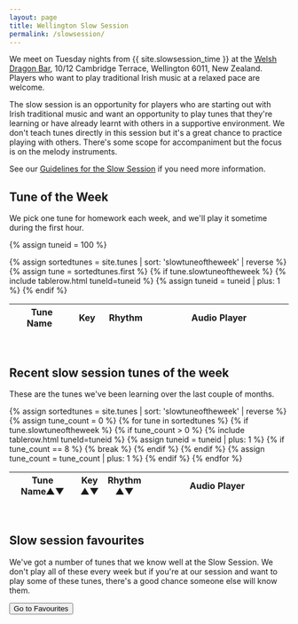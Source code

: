 ```yaml
---
layout: page
title: Wellington Slow Session
permalink: /slowsession/
---
```

We meet on Tuesday nights from {{ site.slowsession_time }} at the <a href="/dragon/">Welsh Dragon Bar</a>, 10/12 Cambridge Terrace, Wellington 6011, New Zealand. Players who want to play traditional Irish music at a relaxed pace are welcome.

The slow session is an opportunity for players who are starting out with Irish traditional music and want an opportunity to play tunes that they're learning or have already learnt with others in a supportive environment. We don't teach tunes directly in this session but it's a great chance to practice playing with others. There's some scope for accompaniment but the focus is on the melody instruments.

See our <a href="/slowguidelines/">Guidelines for the Slow Session</a> if you need more information.

Tune of the Week
----------------

We pick one tune for homework each week, and we'll play it sometime during the first hour.

<div id="audioPlayer"></div>
<div id="abc-textareas"></div>
<script>
var textAreas = document.getElementById("abc-textareas");
</script>

{% assign tuneid = 100 %}

<div style="overflow-x:auto;">
<table style="width:100%" id="slowtuneoftheweek" class="tablesorter">
<thead>
    <tr>
    <th style="width:25%;">&nbsp;Tune Name&nbsp;</th>
    <th style="width:6%;">&nbsp;Key&nbsp;</th>
    <th style="width:9%;">&nbsp;Rhythm&nbsp;</th>
    <th style="width:60%;">Audio Player</th>
    </tr>
</thead>
<tbody>
  {% assign sortedtunes = site.tunes | sort: 'slowtuneoftheweek' | reverse %}
  {% assign tune = sortedtunes.first %}
  {% if tune.slowtuneoftheweek %}
{% include tablerow.html tuneId=tuneid %}
    {% assign tuneid = tuneid | plus: 1 %}
  {% endif %}
</tbody>
</table>
</div>
<br />

Recent slow session tunes of the week
--------

These are the tunes we've been learning over the last couple of months.

<div style="overflow-x:auto;">
<table style="width:100%" id="oldslowtunesoftheweek" class="tablesorter">
<thead>
    <tr>
    <th style="width:25%;">Tune Name&#x25B2;&#x25BC;</th>
    <th style="width:6%;">Key<br />&#x25B2;&#x25BC;</th>
    <th style="width:9%;">Rhythm<br />&#x25B2;&#x25BC;</th>
    <th style="width:60%;">Audio Player</th>
    </tr>
</thead>
<tbody>
  {% assign sortedtunes = site.tunes | sort: 'slowtuneoftheweek' | reverse %}
  {% assign tune_count = 0 %}
  {% for tune in sortedtunes %}
    {% if tune.slowtuneoftheweek %}
      {% if tune_count > 0 %}
{% include tablerow.html tuneId=tuneid %}
        {% assign tuneid = tuneid | plus: 1 %}
        {% if tune_count == 8 %}
          {% break %}
        {% endif %}
      {% endif %}
      {% assign tune_count = tune_count | plus: 1 %}
    {% endif %}
  {% endfor %}
</tbody>
</table>
</div>
<br />

Slow session favourites
---------

We've got a number of tunes that we know well at the Slow Session. We don't play all of these every week but if you're at our session and want to play some of these tunes, there's a good chance someone else will know them.

<a href="/tunes_archive/?title=&rhythm=&tags=slow-favourite&location=wellington&submit=Select"><button class="filterButton">Go to Favourites</button></a>

<script>
$(document).ready(function() {
    audioPlayer.innerHTML = createAudioPlayer();

    /* turn off sorting on last column */
    $("#oldslowtunesoftheweek").tablesorter({headers: { 3:{sorter: false}}});
});
</script>
